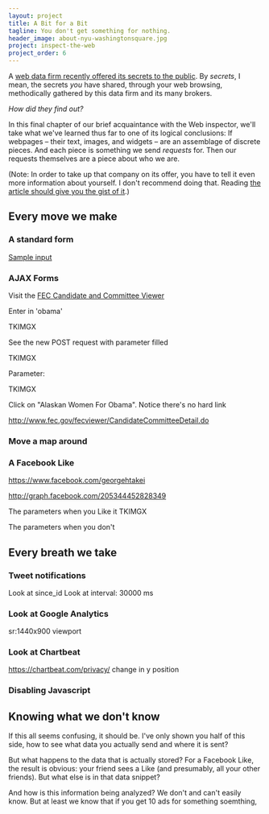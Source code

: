 ```yaml
---
layout: project
title: A Bit for a Bit
tagline: You don't get something for nothing.
header_image: about-nyu-washingtonsquare.jpg
project: inspect-the-web
project_order: 6
---
```


A [web data firm recently offered its secrets to the public](http://www.npr.org/blogs/alltechconsidered/2013/09/04/218889785/get-a-glimpse-of-the-data-marketers-have-about-you). By *secrets*, I mean, the secrets *you* have shared, through your web browsing,  methodically gathered by this data firm and its many brokers.

*How did they find out?*

In this final chapter of our brief acquaintance with the Web inspector, we'll take what we've learned thus far to one of its logical conclusions: If webpages &ndash; their text, images, and widgets &ndash; are an assemblage of discrete pieces. And each piece is something we send *requests* for. Then our requests themselves are a piece about who we are.


(Note: In order to take up that company on its offer, you have to tell it even more information about yourself. I don't recommend doing that. Reading [the article should give you the gist of it](http://www.npr.org/blogs/alltechconsidered/2013/09/04/218889785/get-a-glimpse-of-the-data-marketers-have-about-you).)



## Every move we make

### A standard form

[Sample input](https://www.osha.gov/pls/imis/establishment.search?p_logger=1&establishment=food&State=all&officetype=all&Office=all&p_case=closed&p_violations_exist=yes&startmonth=09&startday=22&startyear=2008&endmonth=09&endday=22&endyear=2013
)

### AJAX Forms

Visit the [FEC Candidate and Committee Viewer](http://www.fec.gov/finance/disclosure/candcmte_info.shtml)

Enter in 'obama'

  TKIMGX

See the new POST request with parameter filled

  TKIMGX

Parameter:

  TKIMGX

  Click on "Alaskan Women For Obama". Notice there's no hard link

  http://www.fec.gov/fecviewer/CandidateCommitteeDetail.do


### Move a map around


### A Facebook Like

https://www.facebook.com/georgehtakei

http://graph.facebook.com/205344452828349

The parameters when you Like it
  TKIMGX

The parameters when you don't



## Every breath we take


### Tweet notifications

Look at since_id
Look at interval: 30000 ms


### Look at Google Analytics

sr:1440x900
viewport


### Look at Chartbeat

https://chartbeat.com/privacy/
change in y position

### Disabling Javascript

## Knowing what we don't know

If this all seems confusing, it should be. I've only shown you half of this side, how to see what data you actually send and where it is sent?

But what happens to the data that is actually stored? For a Facebook Like, the result is obvious: your friend sees a Like (and presumably, all your other friends). But what else is in that data snippet?

And how is this information being analyzed? We don't and can't easily know. But at least we know that if you get 10 ads for something soemthing, 






